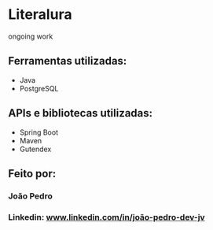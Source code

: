 ﻿# Literalura
 ongoing work

## Ferramentas utilizadas:

* Java
* PostgreSQL

## APIs e bibliotecas utilizadas:

* Spring Boot
* Maven
* Gutendex

## Feito por:

### João Pedro

### Linkedin: www.linkedin.com/in/joão-pedro-dev-jv
```
